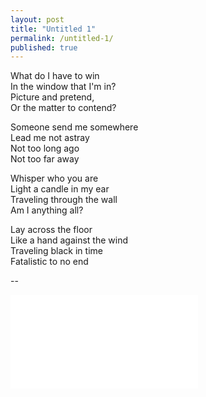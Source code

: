 ```yaml
---
layout: post
title: "Untitled 1"
permalink: /untitled-1/
published: true
---
```


What do I have to win  
In the window that I'm in?  
Picture and pretend,  
Or the matter to contend?  
  
Someone send me somewhere  
Lead me not astray  
Not too long ago   
Not too far away  
  
Whisper who you are  
Light a candle in my ear  
Traveling through the wall  
Am I anything all?  
  
Lay across the floor  
Like a hand against the wind  
Traveling black in time  
Fatalistic to no end  

--

<iframe src="../assets/videos/2022-01-05-untitled-1.mp4" frameborder="0" allowfullscreen></iframe>
